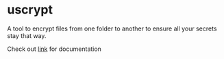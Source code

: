 # uscrypt

A tool to encrypt files from one folder to another to ensure all your secrets stay that way. 

Check out [link](https://hiatus770.github.io/uscrypt/) for documentation
